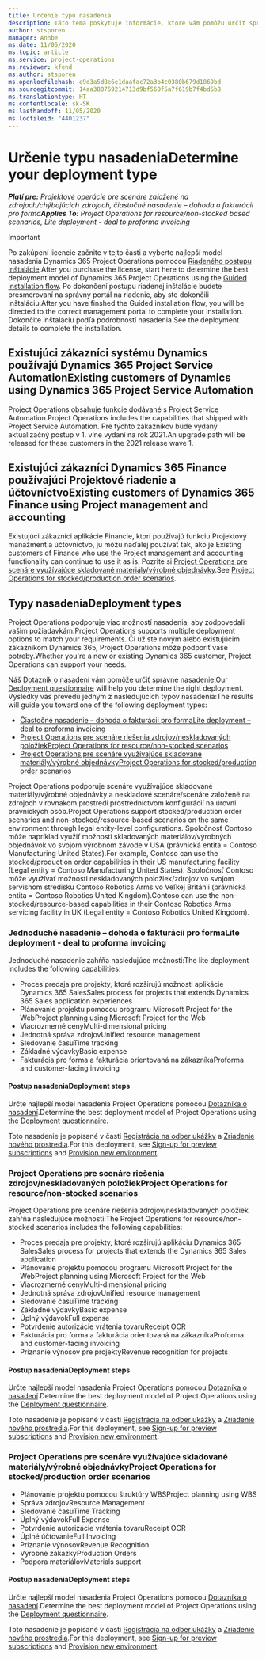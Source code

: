 ```yaml
---
title: Určenie typu nasadenia
description: Táto téma poskytuje informácie, ktoré vám pomôžu určiť správny typ nasadenia Project operations pre vašu spoločnosť.
author: stsporen
manager: Annbe
ms.date: 11/05/2020
ms.topic: article
ms.service: project-operations
ms.reviewer: kfend
ms.author: stsporen
ms.openlocfilehash: e9d3a5d8e6e1daafac72a3b4c0380b679d1869bd
ms.sourcegitcommit: 14aa380759214713d9bf560f5a7f619b7f4bd5b8
ms.translationtype: HT
ms.contentlocale: sk-SK
ms.lasthandoff: 11/05/2020
ms.locfileid: "4401237"
---
```

# <a name="determine-your-deployment-type"></a><span data-ttu-id="ba29f-103">Určenie typu nasadenia</span><span class="sxs-lookup"><span data-stu-id="ba29f-103">Determine your deployment type</span></span>

<span data-ttu-id="ba29f-104">_**Platí pre:** Projektové operácie pre scenáre založené na zdrojoch/chýbajúcich zdrojoch, čiastočné nasadenie – dohoda o fakturácii pro forma_</span><span class="sxs-lookup"><span data-stu-id="ba29f-104">_**Applies To:** Project Operations for resource/non-stocked based scenarios, Lite deployment - deal to proforma invoicing_</span></span>

> [!IMPORTANT]
> <span data-ttu-id="ba29f-105">Po zakúpení licencie začnite v tejto časti a vyberte najlepší model nasadenia Dynamics 365 Project Operations pomocou [Riadeného postupu inštalácie](https://aka.ms/provisionprojectoperations).</span><span class="sxs-lookup"><span data-stu-id="ba29f-105">After you purchase the license, start here to determine the best deployment model of Dynamics 365 Project Operations using the [Guided installation flow](https://aka.ms/provisionprojectoperations).</span></span>
> <span data-ttu-id="ba29f-106">Po dokončení postupu riadenej inštalácie budete presmerovaní na správny portál na riadenie, aby ste dokončili inštaláciu.</span><span class="sxs-lookup"><span data-stu-id="ba29f-106">After you have finshed the Guided installation flow, you will be directed to the correct management portal to complete your installation.</span></span> <span data-ttu-id="ba29f-107">Dokončite inštaláciu podľa podrobností nasadenia.</span><span class="sxs-lookup"><span data-stu-id="ba29f-107">See the deployment details to complete the installation.</span></span>


## <a name="existing-customers-of-dynamics-using-dynamics-365-project-service-automation"></a><span data-ttu-id="ba29f-108">Existujúci zákazníci systému Dynamics používajú Dynamics 365 Project Service Automation</span><span class="sxs-lookup"><span data-stu-id="ba29f-108">Existing customers of Dynamics using Dynamics 365 Project Service Automation</span></span>
<span data-ttu-id="ba29f-109">Project Operations obsahuje funkcie dodávané s Project Service Automation.</span><span class="sxs-lookup"><span data-stu-id="ba29f-109">Project Operations includes the capabilities that shipped with Project Service Automation.</span></span> <span data-ttu-id="ba29f-110">Pre týchto zákazníkov bude vydaný aktualizačný postup v 1. vlne vydaní na rok 2021.</span><span class="sxs-lookup"><span data-stu-id="ba29f-110">An upgrade path will be released for these customers in the 2021 release wave 1.</span></span>

## <a name="existing-customers-of-dynamics-365-finance-using-project-management-and-accounting"></a><span data-ttu-id="ba29f-111">Existujúci zákazníci Dynamics 365 Finance používajúci Projektové riadenie a účtovníctvo</span><span class="sxs-lookup"><span data-stu-id="ba29f-111">Existing customers of Dynamics 365 Finance using Project management and accounting</span></span> 

<span data-ttu-id="ba29f-112">Existujúci zákazníci aplikácie Financie, ktorí používajú funkciu Projektový manažment a účtovníctvo, ju môžu naďalej používať tak, ako je.</span><span class="sxs-lookup"><span data-stu-id="ba29f-112">Existing customers of Finance who use the Project management and accounting functionality can continue to use it as is.</span></span> <span data-ttu-id="ba29f-113">Pozrite si [Project Operations pre scenáre využívajúce skladované materiály/výrobné objednávky](#pma).</span><span class="sxs-lookup"><span data-stu-id="ba29f-113">See [Project Operations for stocked/production order scenarios](#pma).</span></span>


## <a name="deployment-types"></a><span data-ttu-id="ba29f-114">Typy nasadenia</span><span class="sxs-lookup"><span data-stu-id="ba29f-114">Deployment types</span></span>
<span data-ttu-id="ba29f-115">Project Operations podporuje viac možností nasadenia, aby zodpovedali vašim požiadavkám.</span><span class="sxs-lookup"><span data-stu-id="ba29f-115">Project Operations supports multiple deployment options to match your requirements.</span></span> <span data-ttu-id="ba29f-116">Či už ste novým alebo existujúcim zákazníkom Dynamics 365, Project Operations môže podporiť vaše potreby.</span><span class="sxs-lookup"><span data-stu-id="ba29f-116">Whether you're a new or existing Dynamics 365 customer, Project Operations can support your needs.</span></span>

<span data-ttu-id="ba29f-117">Náš [Dotazník o nasadení](https://aka.ms/provisionprojectoperations) vám pomôže určiť správne nasadenie.</span><span class="sxs-lookup"><span data-stu-id="ba29f-117">Our [Deployment questionnaire](https://aka.ms/provisionprojectoperations) will help you determine the right deployment.</span></span> <span data-ttu-id="ba29f-118">Výsledky vás prevedú jedným z nasledujúcich typov nasadenia:</span><span class="sxs-lookup"><span data-stu-id="ba29f-118">The results will guide you toward one of the following deployment types:</span></span>

- [<span data-ttu-id="ba29f-119">Čiastočné nasadenie – dohoda o fakturácii pro forma</span><span class="sxs-lookup"><span data-stu-id="ba29f-119">Lite deployment – deal to proforma invoicing</span></span>](#lite)
- [<span data-ttu-id="ba29f-120">Project Operations pre scenáre riešenia zdrojov/neskladovaných položiek</span><span class="sxs-lookup"><span data-stu-id="ba29f-120">Project Operations for resource/non-stocked scenarios</span></span>](#integrated)
- [<span data-ttu-id="ba29f-121">Project Operations pre scenáre využívajúce skladované materiály/výrobné objednávky</span><span class="sxs-lookup"><span data-stu-id="ba29f-121">Project Operations for stocked/production order scenarios</span></span>](#pma)

<span data-ttu-id="ba29f-122">Project Operations podporuje scenáre využívajúce skladované materiály/výrobné objednávky a neskladové scenáre/scenáre založené na zdrojoch v rovnakom prostredí prostredníctvom konfigurácií na úrovni právnických osôb.</span><span class="sxs-lookup"><span data-stu-id="ba29f-122">Project Operations support stocked/production order scenarios and non-stocked/resource-based scenarios on the same environment through legal entity-level configurations.</span></span> <span data-ttu-id="ba29f-123">Spoločnosť Contoso môže napríklad využiť možnosti skladovaných materiálov/výrobných objednávok vo svojom výrobnom závode v USA (právnická entita = Contoso Manufacturing United States).</span><span class="sxs-lookup"><span data-stu-id="ba29f-123">For example, Contoso can use the stocked/production order capabilities in their US manufacturing facility (Legal entity = Contoso Manufacturing United States).</span></span> <span data-ttu-id="ba29f-124">Spoločnosť Contoso môže využívať možnosti neskladovaných položiek/zdrojov vo svojom servisnom stredisku Contoso Robotics Arms vo Veľkej Británii (právnická entita = Contoso Robotics United Kingdom).</span><span class="sxs-lookup"><span data-stu-id="ba29f-124">Contoso can use the non-stocked/resource-based capabilities in their Contoso Robotics Arms servicing facility in UK (Legal entity = Contoso Robotics United Kingdom).</span></span>

### <a name="lite-deployment---deal-to-proforma-invoicing"></a><a  name="lite"></a><span data-ttu-id="ba29f-125">Jednoduché nasadenie – dohoda o fakturácii pro forma</span><span class="sxs-lookup"><span data-stu-id="ba29f-125">Lite deployment - deal to proforma invoicing</span></span>

<span data-ttu-id="ba29f-126">Jednoduché nasadenie zahŕňa nasledujúce možnosti:</span><span class="sxs-lookup"><span data-stu-id="ba29f-126">The lite deployment includes the following capabilities:</span></span>

- <span data-ttu-id="ba29f-127">Proces predaja pre projekty, ktoré rozširujú možnosti aplikácie Dynamics 365 Sales</span><span class="sxs-lookup"><span data-stu-id="ba29f-127">Sales process for projects that extends Dynamics 365 Sales application experiences</span></span>
- <span data-ttu-id="ba29f-128">Plánovanie projektu pomocou programu Microsoft Project for the Web</span><span class="sxs-lookup"><span data-stu-id="ba29f-128">Project planning using Microsoft Project for the Web</span></span>
- <span data-ttu-id="ba29f-129">Viacrozmerné ceny</span><span class="sxs-lookup"><span data-stu-id="ba29f-129">Multi-dimensional pricing</span></span>
- <span data-ttu-id="ba29f-130">Jednotná správa zdrojov</span><span class="sxs-lookup"><span data-stu-id="ba29f-130">Unified resource management</span></span>
- <span data-ttu-id="ba29f-131">Sledovanie času</span><span class="sxs-lookup"><span data-stu-id="ba29f-131">Time tracking</span></span>
- <span data-ttu-id="ba29f-132">Základné výdavky</span><span class="sxs-lookup"><span data-stu-id="ba29f-132">Basic expense</span></span>
- <span data-ttu-id="ba29f-133">Fakturácia pro forma a fakturácia orientovaná na zákazníka</span><span class="sxs-lookup"><span data-stu-id="ba29f-133">Proforma and customer-facing invoicing</span></span> 

#### <a name="deployment-steps"></a><span data-ttu-id="ba29f-134">Postup nasadenia</span><span class="sxs-lookup"><span data-stu-id="ba29f-134">Deployment steps</span></span>
<span data-ttu-id="ba29f-135">Určte najlepší model nasadenia Project Operations pomocou [Dotazníka o nasadení](https://aka.ms/provisionprojectoperations).</span><span class="sxs-lookup"><span data-stu-id="ba29f-135">Determine the best deployment model of Project Operations using the [Deployment questionnaire](https://aka.ms/provisionprojectoperations).</span></span>

<span data-ttu-id="ba29f-136">Toto nasadenie je popísané v časti [Registrácia na odber ukážky](lite-preview-subscription-sign-up.md) a [Zriadenie nového prostredia](lite-deployment.md).</span><span class="sxs-lookup"><span data-stu-id="ba29f-136">For this deployment, see [Sign-up for preview subscriptions](lite-preview-subscription-sign-up.md) and [Provision new environment](lite-deployment.md).</span></span> 


### <a name="project-operations-for-resourcenon-stocked-scenarios"></a><a name="integrated"></a><span data-ttu-id="ba29f-137">Project Operations pre scenáre riešenia zdrojov/neskladovaných položiek</span><span class="sxs-lookup"><span data-stu-id="ba29f-137">Project Operations for resource/non-stocked scenarios</span></span>
<span data-ttu-id="ba29f-138">Project Operations pre scenáre riešenia zdrojov/neskladovaných položiek zahŕňa nasledujúce možnosti:</span><span class="sxs-lookup"><span data-stu-id="ba29f-138">The Project Operations for resource/non-stocked scenarios includes the following capabilities:</span></span>
 
- <span data-ttu-id="ba29f-139">Proces predaja pre projekty, ktoré rozširujú aplikáciu Dynamics 365 Sales</span><span class="sxs-lookup"><span data-stu-id="ba29f-139">Sales process for projects that extends the Dynamics 365 Sales application</span></span>
- <span data-ttu-id="ba29f-140">Plánovanie projektu pomocou programu Microsoft Project for the Web</span><span class="sxs-lookup"><span data-stu-id="ba29f-140">Project planning using Microsoft Project for the Web</span></span>
- <span data-ttu-id="ba29f-141">Viacrozmerné ceny</span><span class="sxs-lookup"><span data-stu-id="ba29f-141">Multi-dimensional pricing</span></span>
- <span data-ttu-id="ba29f-142">Jednotná správa zdrojov</span><span class="sxs-lookup"><span data-stu-id="ba29f-142">Unified resource management</span></span>
- <span data-ttu-id="ba29f-143">Sledovanie času</span><span class="sxs-lookup"><span data-stu-id="ba29f-143">Time tracking</span></span>
- <span data-ttu-id="ba29f-144">Základné výdavky</span><span class="sxs-lookup"><span data-stu-id="ba29f-144">Basic expense</span></span>
- <span data-ttu-id="ba29f-145">Úplný výdavok</span><span class="sxs-lookup"><span data-stu-id="ba29f-145">Full expense</span></span>
- <span data-ttu-id="ba29f-146">Potvrdenie autorizácie vrátenia tovaru</span><span class="sxs-lookup"><span data-stu-id="ba29f-146">Receipt OCR</span></span>
- <span data-ttu-id="ba29f-147">Fakturácia pro forma a fakturácia orientovaná na zákazníka</span><span class="sxs-lookup"><span data-stu-id="ba29f-147">Proforma and customer-facing invoicing</span></span> 
- <span data-ttu-id="ba29f-148">Priznanie výnosov pre projekty</span><span class="sxs-lookup"><span data-stu-id="ba29f-148">Revenue recognition for projects</span></span>

#### <a name="deployment-steps"></a><span data-ttu-id="ba29f-149">Postup nasadenia</span><span class="sxs-lookup"><span data-stu-id="ba29f-149">Deployment steps</span></span>
<span data-ttu-id="ba29f-150">Určte najlepší model nasadenia Project Operations pomocou [Dotazníka o nasadení](https://aka.ms/provisionprojectoperations).</span><span class="sxs-lookup"><span data-stu-id="ba29f-150">Determine the best deployment model of Project Operations using the [Deployment questionnaire](https://aka.ms/provisionprojectoperations).</span></span>

<span data-ttu-id="ba29f-151">Toto nasadenie je popísané v časti [Registrácia na odber ukážky](resource-sign-up-preview-subscription.md) a [Zriadenie nového prostredia](resource-provision-new-environment.md).</span><span class="sxs-lookup"><span data-stu-id="ba29f-151">For this deployment, see [Sign-up for preview subscriptions](resource-sign-up-preview-subscription.md) and [Provision new environment](resource-provision-new-environment.md).</span></span> 


### <a name="project-operations-for-stockedproduction-order-scenarios"></a><a name="pma"></a><span data-ttu-id="ba29f-152">Project Operations pre scenáre využívajúce skladované materiály/výrobné objednávky</span><span class="sxs-lookup"><span data-stu-id="ba29f-152">Project Operations for stocked/production order scenarios</span></span>

- <span data-ttu-id="ba29f-153">Plánovanie projektu pomocou štruktúry WBS</span><span class="sxs-lookup"><span data-stu-id="ba29f-153">Project planning using WBS</span></span>
- <span data-ttu-id="ba29f-154">Správa zdrojov</span><span class="sxs-lookup"><span data-stu-id="ba29f-154">Resource Management</span></span>
- <span data-ttu-id="ba29f-155">Sledovanie času</span><span class="sxs-lookup"><span data-stu-id="ba29f-155">Time Tracking</span></span>
- <span data-ttu-id="ba29f-156">Úplný výdavok</span><span class="sxs-lookup"><span data-stu-id="ba29f-156">Full Expense</span></span>
- <span data-ttu-id="ba29f-157">Potvrdenie autorizácie vrátenia tovaru</span><span class="sxs-lookup"><span data-stu-id="ba29f-157">Receipt OCR</span></span>
- <span data-ttu-id="ba29f-158">Úplné účtovanie</span><span class="sxs-lookup"><span data-stu-id="ba29f-158">Full Invoicing</span></span>
- <span data-ttu-id="ba29f-159">Priznanie výnosov</span><span class="sxs-lookup"><span data-stu-id="ba29f-159">Revenue Recognition</span></span>
- <span data-ttu-id="ba29f-160">Výrobné zákazky</span><span class="sxs-lookup"><span data-stu-id="ba29f-160">Production Orders</span></span>
- <span data-ttu-id="ba29f-161">Podpora materiálov</span><span class="sxs-lookup"><span data-stu-id="ba29f-161">Materials support</span></span>

#### <a name="deployment-steps"></a><span data-ttu-id="ba29f-162">Postup nasadenia</span><span class="sxs-lookup"><span data-stu-id="ba29f-162">Deployment steps</span></span>
<span data-ttu-id="ba29f-163">Určte najlepší model nasadenia Project Operations pomocou [Dotazníka o nasadení](https://aka.ms/provisionprojectoperations).</span><span class="sxs-lookup"><span data-stu-id="ba29f-163">Determine the best deployment model of Project Operations using the [Deployment questionnaire](https://aka.ms/provisionprojectoperations).</span></span>

<span data-ttu-id="ba29f-164">Toto nasadenie je popísané v časti [Registrácia na odber ukážky](https://docs.microsoft.com/dynamics365/fin-ops-core/dev-itpro/dev-tools/sign-up-preview-subscription?toc=/dynamics365/finance/toc.json) a [Zriadenie nového prostredia](https://docs.microsoft.com/dynamics365/fin-ops-core/dev-itpro/deployment/deploy-demo-environment?toc=/dynamics365/finance/toc.json).</span><span class="sxs-lookup"><span data-stu-id="ba29f-164">For this deployment, see [Sign-up for preview subscriptions](https://docs.microsoft.com/dynamics365/fin-ops-core/dev-itpro/dev-tools/sign-up-preview-subscription?toc=/dynamics365/finance/toc.json) and [Provision new environment](https://docs.microsoft.com/dynamics365/fin-ops-core/dev-itpro/deployment/deploy-demo-environment?toc=/dynamics365/finance/toc.json).</span></span> 

